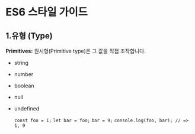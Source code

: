# ES6 스타일 가이드
## 1.유형 (Type)

**Primitives:** 원시형(Primitive type)은 그 값을 직접 조작합니다.

* string
* number
* boolean
* null
* undefined

    `const foo = 1;`
`let bar = foo;`
`bar = 9;`
`console.log(foo, bar); // => 1, 9`


